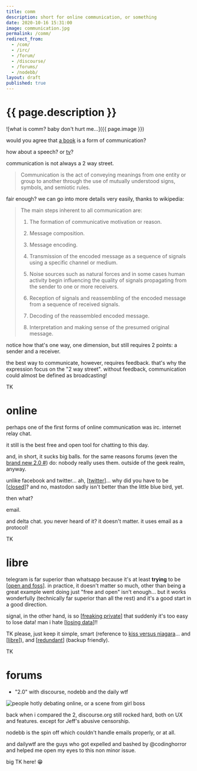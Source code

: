 ```yaml
---
title: comm
description: short for online communication, or something
date: 2020-10-16 15:31:00
image: communication.jpg
permalink: /comm/
redirect_from:
  - /com/
  - /irc/
  - /forum/
  - /discourse/
  - /forums/
  - /nodebb/
layout: draft
published: true
---
```


# {{ page.description }}

![what is comm? baby don't hurt me...]({{ page.image }})

would you agree that [a book](/books) is a form of communication?

how about a speech? or [tv](/tv)?

communication is not always a 2 way street.

> Communication is the act of conveying meanings from one entity or group to another through the use of mutually understood signs, symbols, and semiotic rules.

fair enough? we can go into more details very easily, thanks to wikipedia:

> The main steps inherent to all communication are: 
> 
> 1. The formation of communicative motivation or reason. 
> 
> 2. Message composition. 
> 
> 3. Message encoding. 
> 
> 4. Transmission of the encoded message as a sequence of signals using a specific channel or medium. 
> 
> 5. Noise sources such as natural forces and in some cases human activity begin influencing the quality of signals propagating from the sender to one or more receivers. 
> 
> 6. Reception of signals and reassembling of the encoded message from a sequence of received signals. 
> 
> 7. Decoding of the reassembled encoded message. 
> 
> 8. Interpretation and making sense of the presumed original message.

notice how that's one way, one dimension, but still requires 2 points: a sender and a receiver.

the best way to communicate, however, requires feedback. that's why the expression focus on the "2 way street". without feedback, communication could almost be defined as broadcasting!

TK

# online

perhaps one of the first forms of online communication was irc. internet relay chat.

it still is the best free and open tool for chatting to this day.

and, in short, it sucks big balls. for the same reasons forums (even the [brand new 2.0 #](#forums)) do: nobody really uses them. outside of the geek realm, anyway.

unlike facebook and twitter... ah, [[twitter](/twitter)]... why did you have to be [[closed](/oss)]? and no, mastodon sadly isn't better than the little blue bird, yet.

then what?

email.

and delta chat. you never heard of it? it doesn't matter. it uses email as a protocol!

TK

# libre

telegram is far superior than whatsapp because it's at least **trying** to be [[open and foss](/foss)]. in practice, it doesn't matter so much, other than being a great example went doing just "free and open" isn't enough... but it works wonderfully (technically far superior than all the rest) and it's a good start in a good direction.

signal, in the other hand, is so [[freaking private](/privacy)] that suddenly it's too easy to lose data! man i hate [[losing data](/backup)]!!

TK please, just keep it simple, smart (reference to [kiss versus niagara](https://github.com/8bitPit/Niagara-Issues/issues/180#issuecomment-686421514)... and [[libre](/open)]), and [[redundant](/redundancy)] (backup friendly).

TK

# forums

- "2.0" with discourse, nodebb and the daily wtf

![people hotly debating online, or a scene from girl boss](discussing.jpg)

back when i compared the 2, 
discourse.org still rocked hard, both on UX and features. except for Jeff's abusive censorship.

nodebb is the spin off which couldn't handle emails properly, or at all.

and dailywtf are the guys who got expelled and bashed by @codinghorror and helped me open my eyes to this non minor issue.

big TK here! 😁
